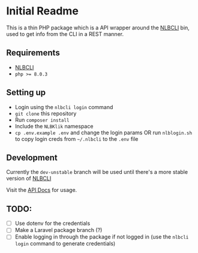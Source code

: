 # Initial Readme
This is a thin PHP package which is a API wrapper around the [NLBCLI](https://github.com/whoeverest/nlbcli) bin, used to get info from the CLI in a REST manner.

## Requirements
- [NLBCLI](https://github.com/whoeverest/nlbcli)
- `php >= 8.0.3`

## Setting up
- Login using the `nlbcli login` command
- `git clone` this repository
- Run `composer install`
- Include the `NLBKlik` namespace
- `cp .env.example .env` and change the login params OR run `nlblogin.sh` to copy login creds from `~/.nlbcli` to the `.env` file

## Development
Currently the `dev-unstable` branch will be used until there's a more stable version of [NLBCLI](https://github.com/whoeverest/nlbcli)

Visit the [API Docs](#) for usage.

## TODO:
- [ ] Use dotenv for the credentials
- [ ] Make a Laravel package branch (?)
- [ ] Enable logging in through the package if not logged in (use the `nlbcli login` command to generate credentials)
